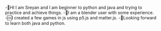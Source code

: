 -🔰HI I am Sreyan and I am beginner to python and java and trying to practice and achieve things.
-🧊I am a blender user with some experience.
-🆒I created a few games in js using p5.js and matter.js.
-🥇Looking forward to learn both java and python.

